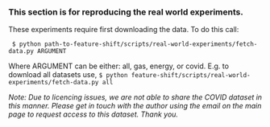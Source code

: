 ### This section is for reproducing the real world experiments.

These experiments require first downloading the data. To do this call:

``` $ python path-to-feature-shift/scripts/real-world-experiments/fetch-data.py ARGUMENT```

Where ARGUMENT can be either: all, gas, energy, or covid.
E.g. to download all datasets use, `$ python feature-shift/scripts/real-world-experiments/fetch-data.py all`

*Note: Due to licencing issues, we are not able to share the COVID dataset in this manner. Please get in touch with the author using the email 
on the main page to request access to this dataset. Thank you.*
